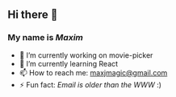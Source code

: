 ## Hi there 👋

### My name is *Maxim*

- 🔭 I’m currently working on movie-picker
- 🌱 I’m currently learning React
- 📫 How to reach me: <maxjmagic@gmail.com>
- ⚡ Fun fact: _Email is older than the WWW_ :)